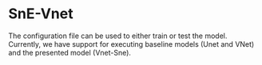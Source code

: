 # SnE-Vnet

The configuration file can be used to either train or test the model. Currently, we have support for executing baseline models (Unet and VNet) and the presented model (Vnet-Sne).
